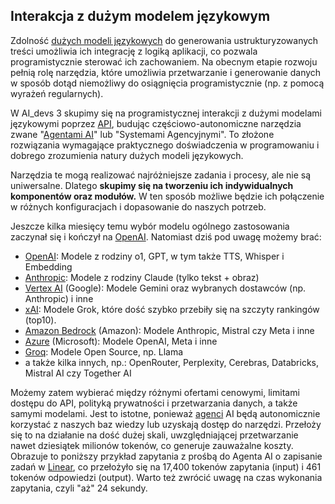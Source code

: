 ## Interakcja z dużym modelem językowym

Zdolność [dużych modeli językowych](glossary/LLM.md) do generowania ustrukturyzowanych treści umożliwia ich integrację z logiką aplikacji, co pozwala programistycznie sterować ich zachowaniem. Na obecnym etapie rozwoju pełnią rolę narzędzia, które umożliwia przetwarzanie i generowanie danych w sposób dotąd niemożliwy do osiągnięcia programistycznie (np. z pomocą wyrażeń regularnych).

W AI_devs 3 skupimy się na programistycznej interakcji z dużymi modelami językowymi poprzez [API](glossary/LLM%20API.md), budując częściowo-autonomiczne narzędzia zwane "[Agentami AI](glossary/Agent.md)" lub "Systemami Agencyjnymi". To złożone rozwiązania wymagające praktycznego doświadczenia w programowaniu i dobrego zrozumienia natury dużych modeli językowych.

Narzędzia te mogą realizować najróżniejsze zadania i procesy, ale nie są uniwersalne. Dlatego **skupimy się na tworzeniu ich indywidualnych komponentów oraz modułów.** W ten sposób możliwe będzie ich połączenie w różnych konfiguracjach i dopasowanie do naszych potrzeb. 

Jeszcze kilka miesięcy temu wybór modelu ogólnego zastosowania zaczynał się i kończył na [OpenAI](services/OpenAI.md). Natomiast dziś pod uwagę możemy brać: 

- [OpenAI](services/OpenAI.md): Modele z rodziny o1, GPT, w tym także TTS, Whisper i Embedding
- [Anthropic](services/Anthropic.md): Modele z rodziny Claude (tylko tekst + obraz)
- [Vertex AI](services/Vertex%20AI.md) (Google): Modele Gemini oraz wybranych dostawców (np. Anthropic) i inne
- [xAI](https://accounts.x.ai): Modele Grok, które dość szybko przebiły się na szczyty rankingów (top10). 
- [Amazon Bedrock](services/Amazon%20Bedrock.md) (Amazon): Modele Anthropic, Mistral czy Meta i inne
- [Azure](services/Azure%20OpenAI%20Service.md) (Microsoft): Modele OpenAI, Meta i inne
- [Groq](services/Groq.md): Modele Open Source, np. Llama
- a także kilka innych, np.: OpenRouter, Perplexity, Cerebras, Databricks, Mistral AI czy Together AI

Możemy zatem wybierać między różnymi ofertami cenowymi, limitami dostępu do API, polityką prywatności i przetwarzania danych, a także samymi modelami. Jest to istotne, ponieważ [agenci](glossary/Agent.md) AI będą autonomicznie korzystać z naszych baz wiedzy lub uzyskają dostęp do narzędzi. Przełoży się to na działanie na dość dużej skali, uwzględniającej przetwarzanie nawet dziesiątek milionów tokenów, co generuje zauważalne koszty. Obrazuje to poniższy przykład zapytania z prośbą do Agenta AI o zapisanie zadań w [Linear](https://linear.app/), co przełożyło się na 17,400 tokenów zapytania (input) i 461 tokenów odpowiedzi (output). Warto też zwrócić uwagę na czas wykonania zapytania, czyli "aż" 24 sekundy. 